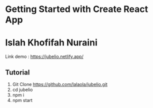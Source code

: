 # Getting Started with Create React App
# Islah Khofifah Nuraini

Link demo : https://jubelio.netlify.app/

## Tutorial
1. Git Clone https://github.com/lalaola/jubelio.git
2. cd jubelio
3. npm i
4. npm start
